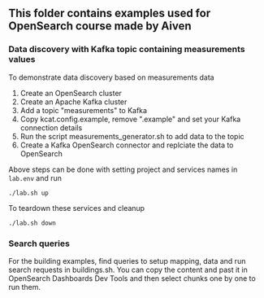 ## This folder contains examples used for OpenSearch course made by Aiven

### Data discovery with Kafka topic containing measurements values

To demonstrate data discovery based on measurements data

1. Create an OpenSearch cluster
2. Create an Apache Kafka cluster
3. Add a topic "measurements" to Kafka
4. Copy kcat.config.example, remove ".example" and set your Kafka connection details
5. Run the script measurements_generator.sh to add data to the topic
6. Create a Kafka OpenSearch connector and replciate the data to OpenSearch

Above steps can be done with setting project and services names in `lab.env` and run
```
./lab.sh up
```

To teardown these services and cleanup
```
./lab.sh down
```

### Search queries

For the building examples, find queries to setup mapping, data and run search requests in buildings.sh.
You can copy the content and past it in OpenSearch Dashboards Dev Tools and then select chunks one by one to run them.




